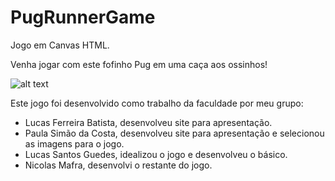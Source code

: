 # PugRunnerGame
Jogo em Canvas HTML.

Venha jogar com este fofinho Pug em uma caça aos ossinhos!

![alt text](https://github.com/nickmafra/pug-runner-game/blob/master/img/screenshot-ingame.png?raw=true)

Este jogo foi desenvolvido como trabalho da faculdade por meu grupo:
- Lucas Ferreira Batista, desenvolveu site para apresentação.
- Paula Simão da Costa, desenvolveu site para apresentação e selecionou as imagens para o jogo.
- Lucas Santos Guedes, idealizou o jogo e desenvolveu o básico.
- Nicolas Mafra, desenvolvi o restante do jogo.
